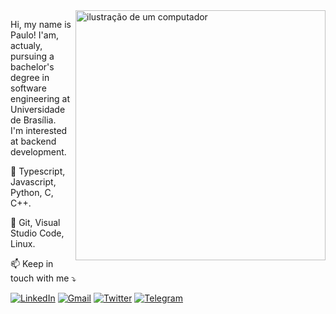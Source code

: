 <img src="https://raw.githubusercontent.com/MicaelliMedeiros/micaellimedeiros/master/image/computer-illustration.png" alt="ilustração de um computador" min-width="400px" max-width="400px" width="400px" align="right">

<p align="left"> 
  Hi, my name is Paulo! I'am, actualy, pursuing a bachelor's degree in software engineering at Universidade de Brasília.<br/>
  I'm interested at backend development.
</p>

<p align="left">
  🦄 Typescript, Javascript, Python, C, C++.
</p>

<p align="left">
  💼 Git, Visual Studio Code, Linux. 
</p>

<p align="left">
  📫 Keep in touch with me ⤵️
</p>

<p align="left">
  <a href="https://www.linkedin.com/in/owhenrique/" target="_blank" title="LinkedIn">
  <img src="https://img.shields.io/badge/-Linkedin-000?style=flat-square&logo=Linkedin&logoColor=blue&link=https://www.linkedin.com/in/owhenrique/" alt="LinkedIn"/></a>
  <a href="mailto:me.pauloalmeida@gmail.com" title="Gmail">
  <img src="https://img.shields.io/badge/-Gmail-000?style=flat-square&labelColor=black4&logo=gmail&logoColor=red&link=mailto:me.pauloalmeida@gmail.com" alt="Gmail"/></a>
  <a href="https://twitter.com/hen_abd1" target="_blank" title="Twitter">
  <img src="https://img.shields.io/badge/-Twitter-000?style=flat-square&labelColor=f8efd4?&logo=x&logoColor=white&link=https://twitter.com/hen_abd1" alt="Twitter"/></a>
  <a href="https://t.me/owhenrique" target="_blank" title="Telegram">
  <img src="https://img.shields.io/badge/-Telegram-000?style=flat-square&labelColor=f8efd4?&logo=telegram&logoColor=blue&link=https://t.me/owhenrique" alt="Telegram"/></a>
</p>